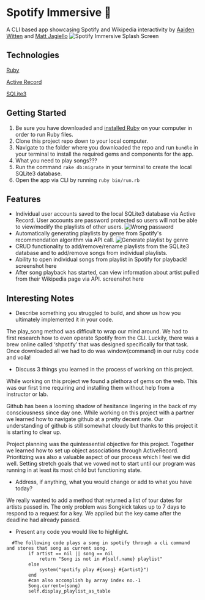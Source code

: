 # Spotify Immersive :musical_note:
A CLI based app showcasing Spotify and Wikipedia interactivity by [Aaiden Witten](https://github.com/aaidenplays) and [Matt Jagiello](https://github.com/mattjagiello)
![Spotify Immersive Splash Screen](https://github.com/mattjagiello/ruby-project-guidelines-austin-web-012720/blob/finalchanges/images/program%20splash.png)

## Technologies
[Ruby](https://www.ruby-lang.org/en/)

[Active Record](https://guides.rubyonrails.org/active_record_basics.html)

[SQLite3](https://www.sqlite.org/version3.html)

## Getting Started
1. Be sure you have downloaded and [installed Ruby](https://www.ruby-lang.org/en/documentation/installation/) on your computer in order to run Ruby files.
2. Clone this project repo down to your local computer.
3. Navigate to the folder where you downloaded the repo and run `bundle` in your terminal to install the required gems and components for the app.
4. What you need to play songs???
5. Run the command `rake db:migrate` in your terminal to create the local SQLite3 database.
6. Open the app via CLI by running `ruby bin/run.rb`

## Features
- Individual user accounts saved to the local SQLite3 database via Active Record. User accounts are password protected so users will not be able to view/modify the playlists of other users.
![Wrong password](https://raw.githubusercontent.com/mattjagiello/ruby-project-guidelines-austin-web-012720/finalchanges/images/wrong%20password.png)
- Automatically generating playlists by genre from Spotify's recommendation algorithm via API call.
![Generate playlist by genre](https://github.com/mattjagiello/ruby-project-guidelines-austin-web-012720/blob/finalchanges/images/generate%20by%20genre.png)
- CRUD functionality to add/remove/rename playlists from the SQLite3 database and to add/remove songs from individual playlists.
- Ability to open individual songs from playlist in Spotify for playback!
screenshot here
- After song playback has started, can view information about artist pulled from their Wikipedia page via API.
screenshot here

## Interesting Notes
- Describe something you struggled to build, and show us how you ultimately implemented it in your code.

The play_song method was difficult to wrap our mind around. We had to first research how to even operate Spotify from the CLI. Luckily, there was a brew online called ‘shpotify’ that was designed specifically for that task. Once downloaded all we had to do was window(command) in our ruby code and voila!

- Discuss 3 things you learned in the process of working on this project.

While working on this project we found a plethora of gems on the web. This was our first time requiring and installing them without help from a instructor or lab. 

Github has been a looming shadow of hesitance lingering in the back of my consciousness since day one. While working on this project with a partner we learned how to navigate github at a pretty decent rate. Our understanding of github is still somewhat cloudy but thanks to this project it is starting to clear up.

Project planning was the quintessential objective for this project. Together we learned how to set up object associations through ActiveRecord. Prioritizing was also a valuable aspect of our process which I feel we did well. Setting stretch goals that we vowed not to start until our program was running in at least its most child but functioning state.
- Address, if anything, what you would change or add to what you have today?

We really wanted to add a method that returned a list of tour dates for artists passed in. The only problem was Songkick takes up to 7 days to respond to a request for a key. We applied but the key came after the deadline had already passed.

- Present any code you would like to highlight.
```
  #The following code plays a song in spotify through a cli command and stores that song as current song.
        if artist == nil || song == nil
            return "Song is not in #{self.name} playlist"
        else
            system("spotify play #{song} #{artist}")
        end
        #can also accomplish by array index no.-1
        Song.current=(song)
        self.display_playlist_as_table

```
